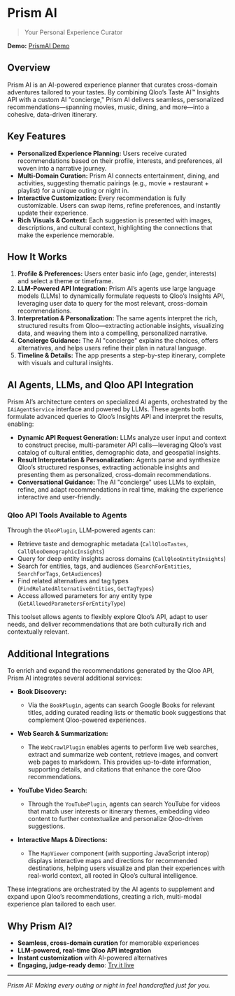 

# Prism AI

> Your Personal Experience Curator

**Demo:** [PrismAI Demo](https://prismai-demo-g8cngeadbrdgf5c8.centralus-01.azurewebsites.net)

## Overview
Prism AI is an AI-powered experience planner that curates cross-domain adventures tailored to your tastes. By combining Qloo’s Taste AI™ Insights API with a custom AI "concierge," Prism AI delivers seamless, personalized recommendations—spanning movies, music, dining, and more—into a cohesive, data-driven itinerary.

## Key Features
- **Personalized Experience Planning:** Users receive curated recommendations based on their profile, interests, and preferences, all woven into a narrative journey.
- **Multi-Domain Curation:** Prism AI connects entertainment, dining, and activities, suggesting thematic pairings (e.g., movie + restaurant + playlist) for a unique outing or night in.
- **Interactive Customization:** Every recommendation is fully customizable. Users can swap items, refine preferences, and instantly update their experience.
- **Rich Visuals & Context:** Each suggestion is presented with images, descriptions, and cultural context, highlighting the connections that make the experience memorable.


## How It Works
1. **Profile & Preferences:** Users enter basic info (age, gender, interests) and select a theme or timeframe.
2. **LLM-Powered API Integration:** Prism AI’s agents use large language models (LLMs) to dynamically formulate requests to Qloo’s Insights API, leveraging user data to query for the most relevant, cross-domain recommendations.
3. **Interpretation & Personalization:** The same agents interpret the rich, structured results from Qloo—extracting actionable insights, visualizing data, and weaving them into a compelling, personalized narrative.
4. **Concierge Guidance:** The AI "concierge" explains the choices, offers alternatives, and helps users refine their plan in natural language.
5. **Timeline & Details:** The app presents a step-by-step itinerary, complete with visuals and cultural insights.


## AI Agents, LLMs, and Qloo API Integration
Prism AI’s architecture centers on specialized AI agents, orchestrated by the `IAiAgentService` interface and powered by LLMs. These agents both formulate advanced queries to Qloo’s Insights API and interpret the results, enabling:

- **Dynamic API Request Generation:** LLMs analyze user input and context to construct precise, multi-parameter API calls—leveraging Qloo’s vast catalog of cultural entities, demographic data, and geospatial insights.
- **Result Interpretation & Personalization:** Agents parse and synthesize Qloo’s structured responses, extracting actionable insights and presenting them as personalized, cross-domain recommendations.
- **Conversational Guidance:** The AI "concierge" uses LLMs to explain, refine, and adapt recommendations in real time, making the experience interactive and user-friendly.

### Qloo API Tools Available to Agents
Through the `QlooPlugin`, LLM-powered agents can:
- Retrieve taste and demographic metadata (`CallQlooTastes`, `CallQlooDemographicInsights`)
- Query for deep entity insights across domains (`CallQlooEntityInsights`)
- Search for entities, tags, and audiences (`SearchForEntities`, `SearchForTags`, `GetAudiences`)
- Find related alternatives and tag types (`FindRelatedAlternativeEntities`, `GetTagTypes`)
- Access allowed parameters for any entity type (`GetAllowedParametersForEntityType`)

This toolset allows agents to flexibly explore Qloo’s API, adapt to user needs, and deliver recommendations that are both culturally rich and contextually relevant.

## Additional Integrations

To enrich and expand the recommendations generated by the Qloo API, Prism AI integrates several additional services:

- **Book Discovery:**
	- Via the `BookPlugin`, agents can search Google Books for relevant titles, adding curated reading lists or thematic book suggestions that complement Qloo-powered experiences.

- **Web Search & Summarization:**
	- The `WebCrawlPlugin` enables agents to perform live web searches, extract and summarize web content, retrieve images, and convert web pages to markdown. This provides up-to-date information, supporting details, and citations that enhance the core Qloo recommendations.

- **YouTube Video Search:**
	- Through the `YouTubePlugin`, agents can search YouTube for videos that match user interests or itinerary themes, embedding video content to further contextualize and personalize Qloo-driven suggestions.

- **Interactive Maps & Directions:**
	- The `MapViewer` component (with supporting JavaScript interop) displays interactive maps and directions for recommended destinations, helping users visualize and plan their experiences with real-world context, all rooted in Qloo’s cultural intelligence.

These integrations are orchestrated by the AI agents to supplement and expand upon Qloo’s recommendations, creating a rich, multi-modal experience plan tailored to each user.


## Why Prism AI?
- **Seamless, cross-domain curation** for memorable experiences
- **LLM-powered, real-time Qloo API integration**
- **Instant customization** with AI-powered alternatives
- **Engaging, judge-ready demo**: [Try it live](https://prismai-demo-g8cngeadbrdgf5c8.centralus-01.azurewebsites.net)

---
*Prism AI: Making every outing or night in feel handcrafted just for you.*

